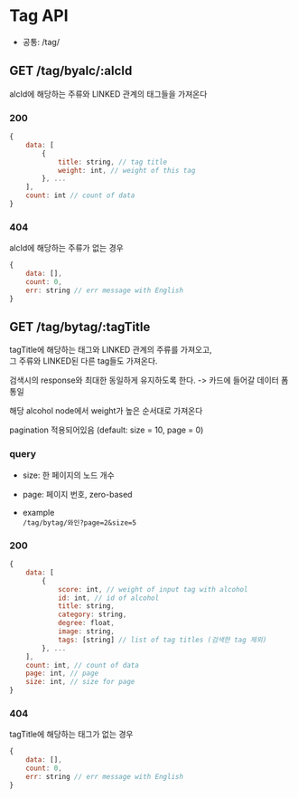 # Tag API

- 공통: /tag/

## GET /tag/byalc/:alcId

alcId에 해당하는 주류와 LINKED 관계의 태그들을 가져온다

### 200

```js
{
    data: [
        {
            title: string, // tag title
            weight: int, // weight of this tag
        }, ...
    ],
    count: int // count of data
}
```

### 404

alcId에 해당하는 주류가 없는 경우

```js
{
    data: [],
    count: 0,
    err: string // err message with English
}
```

## GET /tag/bytag/:tagTitle

tagTitle에 해당하는 태그와 LINKED 관계의 주류를 가져오고,  
그 주류와 LINKED된 다른 tag들도 가져온다.

검색시의 response와 최대한 동일하게 유지하도록 한다. -> 카드에 들어갈 데이터 폼 통일

해당 alcohol node에서 weight가 높은 순서대로 가져온다

pagination 적용되어있음 (default: size = 10, page = 0)

### query

- size: 한 페이지의 노드 개수
- page: 페이지 번호, zero-based

- example  
  `/tag/bytag/와인?page=2&size=5`

### 200

```js
{
    data: [
        {
            score: int, // weight of input tag with alcohol
            id: int, // id of alcohol
            title: string,
            category: string,
            degree: float,
            image: string,
            tags: [string] // list of tag titles (검색한 tag 제외)
        }, ...
    ],
    count: int, // count of data
    page: int, // page
    size: int, // size for page
}
```

### 404

tagTitle에 해당하는 태그가 없는 경우

```js
{
    data: [],
    count: 0,
    err: string // err message with English
}
```
